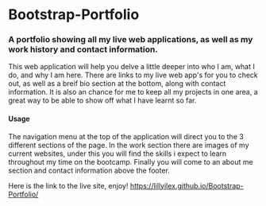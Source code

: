 # Bootstrap-Portfolio
### A portfolio showing all my live web applications, as well as my work history and contact information.

This web application will help you delve a little deeper into who I am, what I do, and why I am here. There are links to my live web app's for you to check out, as well as a breif bio section at the bottom, along with contact information. It is also an chance for me to keep all my projects in one area, a great way to be able to show off what I have learnt so far.

#### Usage
The navigation menu at the top of the application will direct you to the 3 different sections of the page. In the work section there are images of my current websites, under this you will find the skills i expect to learn throughout my time on the bootcamp. Finally you will come to an about me section and contact information above the footer. 

Here is the link to the live site, enjoy! https://lillyilex.github.io/Bootstrap-Portfolio/
